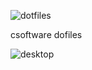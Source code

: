 ![dotfiles](https://github.com/csoftware-arigpt/dotfiles/assets/130468357/9897b1df-3278-4863-9de9-4c0406d11ca8)

csoftware dofiles

![desktop](https://github.com/user-attachments/assets/028d7d3f-aaca-4edb-9332-65fbc01f3ccf)
